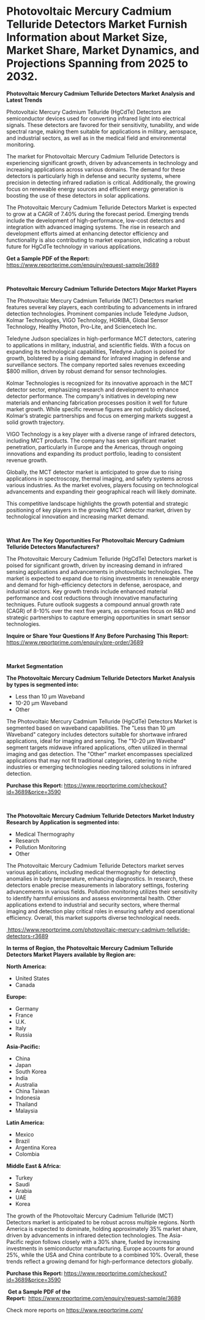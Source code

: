 <p><h1>Photovoltaic Mercury Cadmium Telluride Detectors Market Furnish Information about Market Size, Market Share, Market Dynamics, and Projections Spanning from 2025 to 2032.</h1></p><p><strong>Photovoltaic Mercury Cadmium Telluride Detectors Market Analysis and Latest Trends</strong></p>
<p><p>Photovoltaic Mercury Cadmium Telluride (HgCdTe) Detectors are semiconductor devices used for converting infrared light into electrical signals. These detectors are favored for their sensitivity, tunability, and wide spectral range, making them suitable for applications in military, aerospace, and industrial sectors, as well as in the medical field and environmental monitoring.</p><p>The market for Photovoltaic Mercury Cadmium Telluride Detectors is experiencing significant growth, driven by advancements in technology and increasing applications across various domains. The demand for these detectors is particularly high in defense and security systems, where precision in detecting infrared radiation is critical. Additionally, the growing focus on renewable energy sources and efficient energy generation is boosting the use of these detectors in solar applications.</p><p>The Photovoltaic Mercury Cadmium Telluride Detectors Market is expected to grow at a CAGR of 7.40% during the forecast period. Emerging trends include the development of high-performance, low-cost detectors and integration with advanced imaging systems. The rise in research and development efforts aimed at enhancing detector efficiency and functionality is also contributing to market expansion, indicating a robust future for HgCdTe technology in various applications.</p></p>
<p><strong>Get a Sample PDF of the Report:&nbsp;</strong> <a href="https://www.reportprime.com/enquiry/request-sample/3689?utm_campaign=3172&utm_medium=2&utm_source=Github&utm_content=ia&utm_term=18032025&utm_id=photovoltaic-mercury-cadmium-telluride-detectors">https://www.reportprime.com/enquiry/request-sample/3689</a></p>
<p>&nbsp;</p>
<p><strong>Photovoltaic Mercury Cadmium Telluride Detectors Major Market Players</strong></p>
<p><p>The Photovoltaic Mercury Cadmium Telluride (MCT) Detectors market features several key players, each contributing to advancements in infrared detection technologies. Prominent companies include Teledyne Judson, Kolmar Technologies, VIGO Technology, HORIBA, Global Sensor Technology, Healthy Photon, Pro-Lite, and Sciencetech Inc.</p><p>Teledyne Judson specializes in high-performance MCT detectors, catering to applications in military, industrial, and scientific fields. With a focus on expanding its technological capabilities, Teledyne Judson is poised for growth, bolstered by a rising demand for infrared imaging in defense and surveillance sectors. The company reported sales revenues exceeding $800 million, driven by robust demand for sensor technologies.</p><p>Kolmar Technologies is recognized for its innovative approach in the MCT detector sector, emphasizing research and development to enhance detector performance. The company's initiatives in developing new materials and enhancing fabrication processes position it well for future market growth. While specific revenue figures are not publicly disclosed, Kolmar’s strategic partnerships and focus on emerging markets suggest a solid growth trajectory.</p><p>VIGO Technology is a key player with a diverse range of infrared detectors, including MCT products. The company has seen significant market penetration, particularly in Europe and the Americas, through ongoing innovations and expanding its product portfolio, leading to consistent revenue growth.</p><p>Globally, the MCT detector market is anticipated to grow due to rising applications in spectroscopy, thermal imaging, and safety systems across various industries. As the market evolves, players focusing on technological advancements and expanding their geographical reach will likely dominate.</p><p>This competitive landscape highlights the growth potential and strategic positioning of key players in the growing MCT detector market, driven by technological innovation and increasing market demand.</p></p>
<p>&nbsp;</p>
<p><strong>What Are The Key Opportunities For Photovoltaic Mercury Cadmium Telluride Detectors Manufacturers?</strong></p>
<p><p>The Photovoltaic Mercury Cadmium Telluride (HgCdTe) Detectors market is poised for significant growth, driven by increasing demand in infrared sensing applications and advancements in photovoltaic technologies. The market is expected to expand due to rising investments in renewable energy and demand for high-efficiency detectors in defense, aerospace, and industrial sectors. Key growth trends include enhanced material performance and cost reductions through innovative manufacturing techniques. Future outlook suggests a compound annual growth rate (CAGR) of 8-10% over the next five years, as companies focus on R&D and strategic partnerships to capture emerging opportunities in smart sensor technologies.</p></p>
<p><strong>Inquire or Share Your Questions If Any Before Purchasing This Report:</strong> <a href="https://www.reportprime.com/enquiry/pre-order/3689?utm_campaign=3172&utm_medium=2&utm_source=Github&utm_content=ia&utm_term=18032025&utm_id=photovoltaic-mercury-cadmium-telluride-detectors">https://www.reportprime.com/enquiry/pre-order/3689</a></p>
<p>&nbsp;</p>
<p><strong>Market Segmentation</strong></p>
<p><strong>The Photovoltaic Mercury Cadmium Telluride Detectors Market Analysis by types is segmented into:</strong></p>
<p><ul><li>Less than 10 µm Waveband</li><li>10-20 µm Waveband</li><li>Other</li></ul></p>
<p><p>The Photovoltaic Mercury Cadmium Telluride (HgCdTe) Detectors Market is segmented based on waveband capabilities. The "Less than 10 µm Waveband" category includes detectors suitable for shortwave infrared applications, ideal for imaging and sensing. The "10-20 µm Waveband" segment targets midwave infrared applications, often utilized in thermal imaging and gas detection. The "Other" market encompasses specialized applications that may not fit traditional categories, catering to niche industries or emerging technologies needing tailored solutions in infrared detection.</p></p>
<p><strong>Purchase this Report:&nbsp;</strong><a href="https://www.reportprime.com/checkout?id=3689&price=3590&utm_campaign=3172&utm_medium=2&utm_source=Github&utm_content=ia&utm_term=18032025&utm_id=photovoltaic-mercury-cadmium-telluride-detectors">https://www.reportprime.com/checkout?id=3689&price=3590</a></p>
<p>&nbsp;</p>
<p><strong>The Photovoltaic Mercury Cadmium Telluride Detectors Market Industry Research by Application is segmented into:</strong></p>
<p><ul><li>Medical Thermography</li><li>Research</li><li>Pollution Monitoring</li><li>Other</li></ul></p>
<p><p>The Photovoltaic Mercury Cadmium Telluride Detectors market serves various applications, including medical thermography for detecting anomalies in body temperature, enhancing diagnostics. In research, these detectors enable precise measurements in laboratory settings, fostering advancements in various fields. Pollution monitoring utilizes their sensitivity to identify harmful emissions and assess environmental health. Other applications extend to industrial and security sectors, where thermal imaging and detection play critical roles in ensuring safety and operational efficiency. Overall, this market supports diverse technological needs.</p></p>
<p><a href="https://www.reportprime.com/photovoltaic-mercury-cadmium-telluride-detectors-r3689?utm_campaign=3172&utm_medium=2&utm_source=Github&utm_content=ia&utm_term=18032025&utm_id=photovoltaic-mercury-cadmium-telluride-detectors">&nbsp;https://www.reportprime.com/photovoltaic-mercury-cadmium-telluride-detectors-r3689</a></p>
<p><strong>In terms of Region, the Photovoltaic Mercury Cadmium Telluride Detectors Market Players available by Region are:</strong></p>
<p>
    <p> <strong> North America: </strong>
        <ul>
            <li>United States</li>
            <li>Canada</li>
        </ul>
        </p> 
    <p> <strong> Europe: </strong>
        <ul>
            <li>Germany</li>
            <li>France</li>
            <li>U.K.</li>
            <li>Italy</li>
            <li>Russia</li>
        </ul>
        </p> 
    <p> <strong> Asia-Pacific: </strong>
        <ul>
            <li>China</li>
            <li>Japan</li>
            <li>South Korea</li>
            <li>India</li>
            <li>Australia</li>
            <li>China Taiwan</li>
            <li>Indonesia</li>
            <li>Thailand</li>
            <li>Malaysia</li>
        </ul>
        </p> 
    <p> <strong> Latin America: </strong>
        <ul>
            <li>Mexico</li>
            <li>Brazil</li>
            <li>Argentina Korea</li>
            <li>Colombia</li>
        </ul>
        </p> 
    <p> <strong> Middle East & Africa: </strong>
        <ul>
            <li>Turkey</li>
            <li>Saudi</li>
            <li>Arabia</li>
            <li>UAE</li>
            <li>Korea</li>
        </ul>
    </p>
    </p>
<p><p>The growth of the Photovoltaic Mercury Cadmium Telluride (MCT) Detectors market is anticipated to be robust across multiple regions. North America is expected to dominate, holding approximately 35% market share, driven by advancements in infrared detection technologies. The Asia-Pacific region follows closely with a 30% share, fueled by increasing investments in semiconductor manufacturing. Europe accounts for around 25%, while the USA and China contribute to a combined 10%. Overall, these trends reflect a growing demand for high-performance detectors globally.</p></p>
<p><strong>Purchase this Report: </strong><a href="https://www.reportprime.com/checkout?id=3689&price=3590&utm_campaign=3172&utm_medium=2&utm_source=Github&utm_content=ia&utm_term=18032025&utm_id=photovoltaic-mercury-cadmium-telluride-detectors">https://www.reportprime.com/checkout?id=3689&price=3590</a></p>
<p>&nbsp;<strong>Get a Sample PDF of the Report:&nbsp;&nbsp;</strong><a href="https://www.reportprime.com/enquiry/request-sample/3689?utm_campaign=3172&utm_medium=2&utm_source=Github&utm_content=ia&utm_term=18032025&utm_id=photovoltaic-mercury-cadmium-telluride-detectors">https://www.reportprime.com/enquiry/request-sample/3689</a></p>
<p><strong></strong></p>
<p>Check more reports on <a href="https://www.reportprime.com/?utm_campaign=3172&utm_medium=2&utm_source=Github&utm_content=ia&utm_term=18032025&utm_id=photovoltaic-mercury-cadmium-telluride-detectors">https://www.reportprime.com/</a></p>